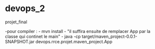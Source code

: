 # devops_2
projet_final


-pour compiler :
	- mvn install
	- "il suffira ensuite de remplacer App par la classe qui continet le main"
	- java -cp target/maven_project-0.0.1-SNAPSHOT.jar devops.rrce.projet.maven_project.App


